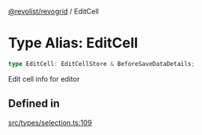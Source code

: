 [@revolist/revogrid](README.md) / EditCell

# Type Alias: EditCell

```ts
type EditCell: EditCellStore & BeforeSaveDataDetails;
```

Edit cell info for editor

## Defined in

[src/types/selection.ts:109](https://github.com/revolist/revogrid/blob/2f44a261094fb5584023b62ddfd589facc70cf92/src/types/selection.ts#L109)
